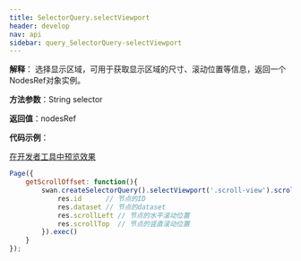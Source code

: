 ```yaml
---
title: SelectorQuery.selectViewport 
header: develop
nav: api
sidebar: query_SelectorQuery-selectViewport 
---
```

 
 

**解释**： 选择显示区域，可用于获取显示区域的尺寸、滚动位置等信息，返回一个NodesRef对象实例。

**方法参数**：String selector

**返回值**：nodesRef

**代码示例**：

<a href="swanide://fragment/e748508ba5d88f93fd837b550b08faad1574507506861" title="在开发者工具中预览效果" target="_self">在开发者工具中预览效果</a>

```js
Page({
    getScrollOffset: function(){
        swan.createSelectorQuery().selectViewport('.scroll-view').scrollOffset(function(res){
            res.id      // 节点的ID
            res.dataset // 节点的dataset
            res.scrollLeft // 节点的水平滚动位置
            res.scrollTop  // 节点的竖直滚动位置
        }).exec()
    }
});
```